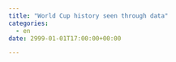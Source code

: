 ```yaml
---
title: "World Cup history seen through data"
categories: 
  - en
date: 2999-01-01T17:00:00+00:00

---
```

